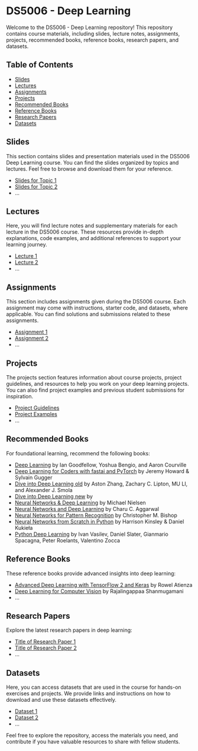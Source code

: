 # DS5006 - Deep Learning

Welcome to the DS5006 - Deep Learning repository! This repository contains course materials, including slides, lecture notes, assignments, projects, recommended books, reference books, research papers, and datasets.

## Table of Contents

- [Slides](#slides)
- [Lectures](#lectures)
- [Assignments](#assignments)
- [Projects](#projects)
- [Recommended Books](#recommended-books)
- [Reference Books](#reference-books)
- [Research Papers](#research-papers)
- [Datasets](#datasets)

## Slides

This section contains slides and presentation materials used in the DS5006 Deep Learning course. You can find the slides organized by topics and lectures. Feel free to browse and download them for your reference.

- [Slides for Topic 1](/slides/topic1/)
- [Slides for Topic 2](/slides/topic2/)
- ...

## Lectures

Here, you will find lecture notes and supplementary materials for each lecture in the DS5006 course. These resources provide in-depth explanations, code examples, and additional references to support your learning journey.

- [Lecture 1](/lectures/lecture1/)
- [Lecture 2](/lectures/lecture2/)
- ...

## Assignments

This section includes assignments given during the DS5006 course. Each assignment may come with instructions, starter code, and datasets, where applicable. You can find solutions and submissions related to these assignments.

- [Assignment 1](/assignments/assignment1/)
- [Assignment 2](/assignments/assignment2/)
- ...

## Projects

The projects section features information about course projects, project guidelines, and resources to help you work on your deep learning projects. You can also find project examples and previous student submissions for inspiration.

- [Project Guidelines](/projects/guidelines/)
- [Project Examples](/projects/examples/)
- ...

## Recommended Books

For foundational learning, recommend the following books:

- [Deep Learning](https://github.com/Daudsarfraz/DS5006-Deep-Learning/blob/main/recommended%20books/Deep%20Learning%20Ian%20Goodfellow.pdf) by Ian Goodfellow, Yoshua Bengio, and Aaron Courville
- [Deep Learning for Coders with fastai and PyTorch](https://github.com/Daudsarfraz/DS5006-Deep-Learning/blob/main/recommended%20books/Deep%20Learning%20for%20Coders%20with%20fastai%20and%20PyTorch.pdf) by Jeremy Howard & Sylvain Gugger
- [Dive into Deep Learning old](https://github.com/Daudsarfraz/DS5006-Deep-Learning/blob/main/recommended%20books/Dive%20into%20Deep%20Learning1.pdf) by Aston Zhang, Zachary C. Lipton, MU LI, and Alexander J. Smola
- [Dive into Deep Learning new](https://github.com/Daudsarfraz/DS5006-Deep-Learning/blob/main/recommended%20books/Dive%20into%20Deep%20Learning.pdf) by 
- [Neural Networks & Deep Learning](https://github.com/Daudsarfraz/DS5006-Deep-Learning/blob/main/recommended%20books/Neural%20Networks%20%26%20Deep%20Learning.pdf) by Michael Nielsen
- [Neural Networks and Deep Learning](https://github.com/Daudsarfraz/DS5006-Deep-Learning/blob/main/recommended%20books/Neural%20Networks%20and%20Deep%20Learning.pdf) by Charu C. Aggarwal
- [Neural Networks for Pattern Recognition](https://github.com/Daudsarfraz/DS5006-Deep-Learning/blob/main/recommended%20books/Neural%20Networks%20for%20Pattern%20Recognition.pdf) by Christopher M. Bishop
- [Neural Networks from Scratch in Python](https://github.com/Daudsarfraz/DS5006-Deep-Learning/blob/main/recommended%20books/Neural%20Networks%20from%20Scratch%20in%20Python.pdf) by Harrison Kinsley & Daniel Kukieła
- [Python Deep Learning](https://github.com/Daudsarfraz/DS5006-Deep-Learning/blob/main/recommended%20books/Python%20Deep%20Learning.pdf) by Ivan Vasilev, Daniel Slater, Gianmario Spacagna, Peter Roelants, Valentino Zocca

## Reference Books

These reference books provide advanced insights into deep learning:

- [Advanced Deep Learning with TensorFlow 2 and Keras](https://example.com/advanced-dl-book) by Rowel Atienza
- [Deep Learning for Computer Vision](https://example.com/computer-vision-book) by Rajalingappaa Shanmugamani
- ...

## Research Papers

Explore the latest research papers in deep learning:

- [Title of Research Paper 1](https://example.com/research-paper1)
- [Title of Research Paper 2](https://example.com/research-paper2)
- ...

## Datasets

Here, you can access datasets that are used in the course for hands-on exercises and projects. We provide links and instructions on how to download and use these datasets effectively.

- [Dataset 1](/datasets/dataset1/)
- [Dataset 2](/datasets/dataset2/)
- ...

Feel free to explore the repository, access the materials you need, and contribute if you have valuable resources to share with fellow students.
